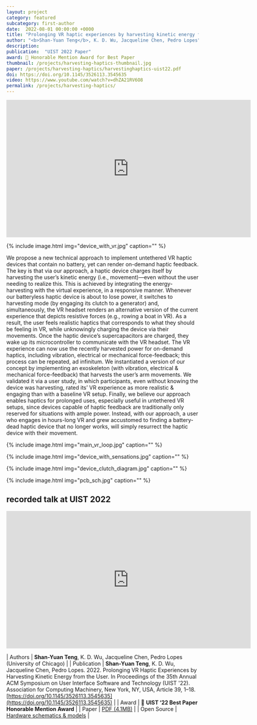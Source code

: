 ```yaml
---
layout: project
category: featured
subcategory: first-author
date:  2022-08-01 00:00:00 +0000
title: "Prolonging VR haptic experiences by harvesting kinetic energy from the user"
author: "<b>Shan-Yuan Teng</b>, K. D. Wu, Jacqueline Chen, Pedro Lopes"
description: 
publication:  "UIST 2022 Paper"
award: 🏅 Honorable Mention Award for Best Paper
thumbnail: /projects/harvesting-haptics-thumbnail.jpg
paper: /projects/harvesting-haptics/harvestinghaptics-uist22.pdf
doi: https://doi.org/10.1145/3526113.3545635
video: https://www.youtube.com/watch?v=dhZA21RV6O8
permalink: /projects/harvesting-haptics/
---
```


<div class="video-wrapper">
  <iframe width="640" height="360" src="https://www.youtube.com/embed/dhZA21RV6O8" frameborder="0" allowfullscreen></iframe>
</div>

{% include image.html
           img="device_with_vr.jpg"
           caption="" %}

We propose a new technical approach to implement untethered VR haptic devices that contain no battery, yet can render on-demand haptic feedback. The key is that via our approach, a haptic device charges itself by harvesting the user’s kinetic energy (i.e., movement)—even without the user needing to realize this. This is achieved by integrating the energy-harvesting with the virtual experience, in a responsive manner. Whenever our batteryless haptic device is about to lose power, it switches to harvesting mode (by engaging its clutch to a generator) and, simultaneously, the VR headset renders an alternative version of the current experience that depicts resistive forces (e.g., rowing a boat in VR). As a result, the user feels realistic haptics that corresponds to what they should be feeling in VR, while unknowingly charging the device via their movements. Once the haptic device’s supercapacitors are charged, they wake up its microcontroller to communicate with the VR headset. The VR experience can now use the recently harvested power for on-demand haptics, including vibration, electrical or mechanical force-feedback; this process can be repeated, ad infinitum. We instantiated a version of our concept by implementing an exoskeleton (with vibration, electrical & mechanical force-feedback) that harvests the user’s arm movements. We validated it via a user study, in which participants, even without knowing the device was harvesting, rated its’ VR experience as more realistic & engaging than with a baseline VR setup. Finally, we believe our approach enables haptics for prolonged uses, especially useful in untethered VR setups, since devices capable of haptic feedback are traditionally only reserved for situations with ample power. Instead, with our approach, a user who engages in hours-long VR and grew accustomed to finding a battery-dead haptic device that no longer works, will simply resurrect the haptic device with their movement.

{% include image.html
           img="main_vr_loop.jpg"
           caption="" %}

{% include image.html
           img="device_with_sensations.jpg"
           caption="" %}
           
{% include image.html
           img="device_clutch_diagram.jpg"
           caption="" %}
           
{% include image.html
           img="pcb_sch.jpg"
           caption="" %}
           
## recorded talk at UIST 2022

<div class="video-wrapper">
  <iframe width="640" height="360" src="https://www.youtube.com/embed/bIiekRSSHb8" frameborder="0" allowfullscreen></iframe>
</div>
           
| Authors | <b>Shan-Yuan Teng</b>, K. D. Wu, Jacqueline Chen, Pedro Lopes (University of Chicago) |
| Publication | <b>Shan-Yuan Teng</b>, K. D. Wu, Jacqueline Chen, Pedro Lopes. 2022. Prolonging VR Haptic Experiences by Harvesting Kinetic Energy from the User. In Proceedings of the 35th Annual ACM Symposium on User Interface Software and Technology (UIST '22). Association for Computing Machinery, New York, NY, USA, Article 39, 1–18. [https://doi.org/10.1145/3526113.3545635](https://doi.org/10.1145/3526113.3545635) |
| Award | 🏅 **UIST ‘22 Best Paper Honorable Mention Award**  |
| Paper | [PDF (4.1MB)](harvestinghaptics-uist22.pdf) |
| Open Source | [Hardware schematics & models](https://github.com/humancomputerintegration/harvesting-haptics) |